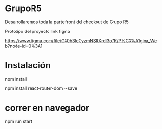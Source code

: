 # GrupoR5

Desarrollaremos toda la parte front del checkout de Grupo R5

Prototipo del proyecto link figma

https://www.figma.com/file/G40h3lcCyzmNSRXrdl3o7K/P%C3%A1gina_Web?node-id=0%3A1

# Instalación

npm install

npm install react-router-dom --save

# correr en navegador

npm run start
